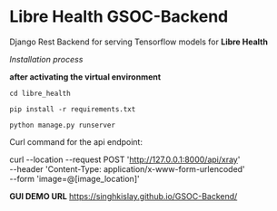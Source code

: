# Libre Health GSOC-Backend
Django Rest Backend for serving Tensorflow models for **Libre Health**

*Installation process*

**after activating the virtual environment**

`cd libre_health`

`pip install -r requirements.txt`

`python manage.py runserver`

Curl command for the api endpoint:

curl --location --request POST 'http://127.0.0.1:8000/api/xray' \
--header 'Content-Type: application/x-www-form-urlencoded' \
--form 'image=@[image_location]'

**GUI DEMO URL**
https://singhkislay.github.io/GSOC-Backend/
